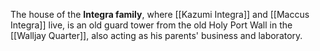 The house of the **Integra family**, where [[Kazumi Integra]] and [[Maccus Integra]] live, is an old guard tower from the old Holy Port Wall in the [[Walljay Quarter]], also acting as his parents' business and laboratory.